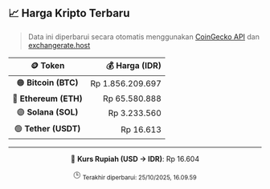 

<!-- HARGA_KRIPTO -->
## 📈 Harga Kripto Terbaru

> Data ini diperbarui secara otomatis menggunakan [CoinGecko API](https://www.coingecko.com/) dan [exchangerate.host](https://exchangerate.host/)

<div align="center">

| 🪙 Token | 💰 Harga (IDR) |
|:------:|---------------:|
| 🟠 **Bitcoin (BTC)**   | Rp 1.856.209.697 |
| 🔵 **Ethereum (ETH)**  | Rp 65.580.888 |
| 🟣 **Solana (SOL)**    | Rp 3.233.560 |
| 🟢 **Tether (USDT)**   | Rp 16.613 |

---

💱 **Kurs Rupiah (USD → IDR)**: Rp 16.604

🕒 <sub>Terakhir diperbarui: 25/10/2025, 16.09.59</sub>

</div>
<!-- /HARGA_KRIPTO -->